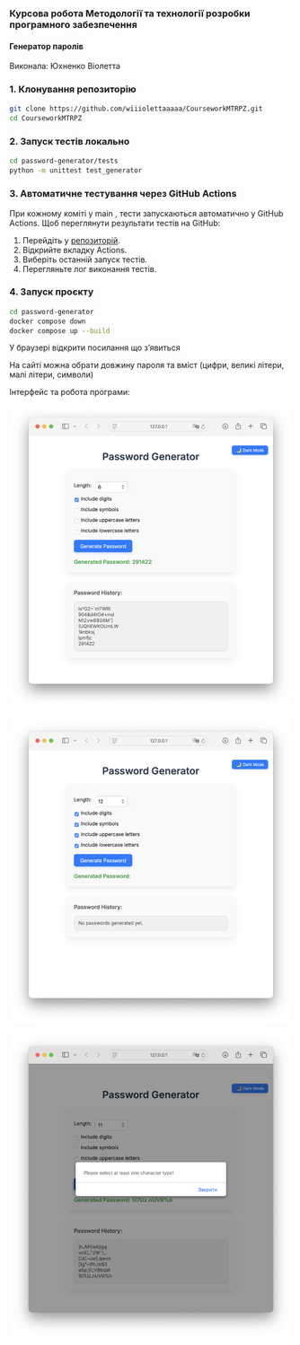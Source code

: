 ### Курсова робота Методології та технології розробки програмного забезпечення
#### Генератор паролів 
Виконала: Юхненко Віолетта

### 1. Клонування репозиторію

```bash 
git clone https://github.com/wiiiolettaaaaa/CourseworkMTRPZ.git
cd CourseworkMTRPZ
```

### 2. Запуск тестів локально

```bash
cd password-generator/tests
python -m unittest test_generator
```
### 3. Автоматичне тестування через GitHub Actions

При кожному коміті у main , тести запускаються автоматично у GitHub Actions. Щоб переглянути результати тестів на GitHub:

1. Перейдіть у [репозиторій](https://github.com/wiiiolettaaaaa/CourseworkMTRPZ).
2. Відкрийте вкладку Actions.
3. Виберіть останній запуск тестів.
4. Перегляньте лог виконання тестів.

### 4. Запуск проєкту
```bash
cd password-generator 
docker compose down
docker compose up --build

```

У браузері відкрити посилання що зʼявиться 

На сайті можна обрати довжину пароля та вміст (цифри, великі літери, малі літери, символи)

Інтерфейс та робота програми:

![](1.png)

![](2.png)

![](3.png)